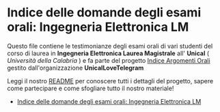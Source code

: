 # Indice delle domande degli esami orali: Ingegneria Elettronica LM 

Questo file contiene le testimonianze degli esami orali di vari studenti del corso di laurea in **Ingegneria Elettronica Laurea Magistrale** all' **Unical** ( *Università della Calabria* ) e fa parte del progetto [Indice Argomenti Orali](https://github.com/UnicalLoveTelegram/IndiceArgomentiOrale) gestito dall'organizzazione **UnicalLoveTelegram**

Leggi il nostro [README](https://github.com/UnicalLoveTelegram/IndiceArgomentiOrale/blob/main/README.md) per conoscere tutti i dettagli del progetto, sapere come partecipare e come sfogliare tutto il nostro materiale!

- [Indice delle domande degli esami orali: Ingegneria Elettronica LM](#indice-delle-domande-degli-esami-orali-ingegneria-elettronica-lm)